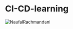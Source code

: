 # CI-CD-learning
[![NaufalRachmandani](https://circleci.com/Gh/NaufalRachmandani/CI-CD-learning.svg?style=svg)](https://github.com/NaufalRachmandani/CI-CD-learning)
